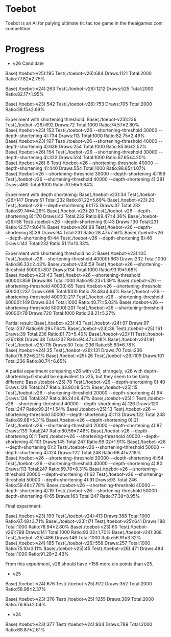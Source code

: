 # Toebot

Toebot is an AI for palying ultimate tic tac toe game in the theaigames.com competition.

# Progress

- v26 Candidate

Base(./toebot-v25):195 Test(./toebot-v26):684 Draws:1121 Total:2000 Ratio:77.82±2.75%

Base(./toebot-v24):263 Test(./toebot-v26):1212 Draws:525 Total:2000 Ratio:82.17±1.95%

Base(./toebot-v23):542 Test(./toebot-v26):753 Draws:705 Total:2000 Ratio:58.15±2.69%

Experiment with shortening threshold:
Base(./toebot-v23):236 Test(./toebot-v26):692 Draws:72 Total:1000 Ratio:74.57±2.80%
Base(./toebot-v23):153 Test(./toebot-v26 --shortening-threshold 30000 --depth-shortening 4):734 Draws:113 Total:1000 Ratio:82.75±2.49%
Base(./toebot-v23):107 Test(./toebot-v26 --shortening-threshold 40000 --depth-shortening 4):639 Draws:254 Total:1000 Ratio:85.66±2.52%
Base(./toebot-v26):154 Test(./toebot-v26 --shortening-threshold 30000 --depth-shortening 4):322 Draws:524 Total:1000 Ratio:67.65±4.20%
Base(./toebot-v26):6 Test(./toebot-v26 --shortening-threshold 40000 --depth-shortening 4):440 Draws:554 Total:1000 Ratio:98.65±1.07%
Base(./toebot-v26 --shortening-threshold 30000 --depth-shortening 4):159 Test(./toebot-v26 --shortening-threshold 40000 --depth-shortening 4):381 Draws:460 Total:1000 Ratio:70.56±3.84%

Experiment with depth shortening:
Base(./toebot-v23):34 Test(./toebot-v26):147 Draws:51 Total:232 Ratio:81.22±5.69%
Base(./toebot-v23):20 Test(./toebot-v26 --depth-shortening 6):175 Draws:37 Total:232 Ratio:89.74±4.26%
Base(./toebot-v23):20 Test(./toebot-v26 --depth-shortening 8):170 Draws:42 Total:232 Ratio:89.47±4.36%
Base(./toebot-v26):58 Test(./toebot-v26 --depth-shortening 6):43 Draws:130 Total:231 Ratio:42.57±9.64%
Base(./toebot-v26):98 Test(./toebot-v26 --depth-shortening 8):39 Draws:94 Total:231 Ratio:28.47±7.56%
Base(./toebot-v26 --depth-shortening 6):44 Test(./toebot-v26 --depth-shortening 8):46 Draws:142 Total:232 Ratio:51.11±10.33%

Experiment with shortening threshold no 2:
Base(./toebot-v23):105 Test(./toebot-v26 --shortening-threshold 40000):663 Draws:232 Total:1000 Ratio:86.33±2.43%
Base(./toebot-v23):59 Test(./toebot-v26 --shortening-threshold 50000):807 Draws:134 Total:1000 Ratio:93.19±1.68%
Base(./toebot-v23):43 Test(./toebot-v26 --shortening-threshold 60000):859 Draws:98 Total:1000 Ratio:95.23±1.39%
Base(./toebot-v26 --shortening-threshold 40000):65 Test(./toebot-v26 --shortening-threshold 50000):237 Draws:698 Total:1000 Ratio:78.48±4.64%
Base(./toebot-v26 --shortening-threshold 40000):217 Test(./toebot-v26 --shortening-threshold 60000):149 Draws:634 Total:1000 Ratio:40.71±5.03%
Base(./toebot-v26 --shortening-threshold 50000):201 Test(./toebot-v26 --shortening-threshold 60000):79 Draws:720 Total:1000 Ratio:28.21±5.27%

Partial result:
Base(./toebot-v23):43 Test(./toebot-v24):97 Draws:97 Total:237 Ratio:69.29±7.64%
Base(./toebot-v23):36 Test(./toebot-v25):161 Draws:39 Total:236 Ratio:81.73±5.40%
Base(./toebot-v23):11 Test(./toebot-v26):188 Draws:38 Total:237 Ratio:94.47±3.18%
Base(./toebot-v24):91 Test(./toebot-v25):115 Draws:30 Total:236 Ratio:55.83±6.78%
Base(./toebot-v24):35 Test(./toebot-v26):131 Draws:70 Total:236 Ratio:78.92±6.21%
Base(./toebot-v25):26 Test(./toebot-v26):109 Draws:101 Total:236 Ratio:80.74±6.65%

A partial experiment comparing v26 with v25, strangely, v26 with depth-shortening=0 should be equivalent to v25, but they seem to be fairly different:
Base(./toebot-v25):78 Test(./toebot-v26 --depth-shortening 0):40 Draws:129 Total:247 Ratio:33.90±8.54%
Base(./toebot-v25):15 Test(./toebot-v26 --shortening-threshold 20000 --depth-shortening 4):94 Draws:138 Total:247 Ratio:86.24±6.47%
Base(./toebot-v25):1 Test(./toebot-v26 --shortening-threshold 40000 --depth-shortening 4):126 Draws:120 Total:247 Ratio:99.21±1.54%
Base(./toebot-v25):13 Test(./toebot-v26 --shortening-threshold 50000 --depth-shortening 4):113 Draws:122 Total:248 Ratio:89.68±5.31%
Base(./toebot-v26 --depth-shortening 0):21 Test(./toebot-v26 --shortening-threshold 20000 --depth-shortening 4):87 Draws:139 Total:247 Ratio:80.56±7.46%
Base(./toebot-v26 --depth-shortening 0):1 Test(./toebot-v26 --shortening-threshold 40000 --depth-shortening 4):101 Draws:145 Total:247 Ratio:99.02±1.91%
Base(./toebot-v26 --depth-shortening 0):2 Test(./toebot-v26 --shortening-threshold 50000 --depth-shortening 4):124 Draws:122 Total:248 Ratio:98.41±2.18%
Base(./toebot-v26 --shortening-threshold 20000 --depth-shortening 4):54 Test(./toebot-v26 --shortening-threshold 40000 --depth-shortening 4):80 Draws:113 Total:247 Ratio:59.70±8.31%
Base(./toebot-v26 --shortening-threshold 20000 --depth-shortening 4):62 Test(./toebot-v26 --shortening-threshold 50000 --depth-shortening 4):91 Draws:93 Total:246 Ratio:59.48±7.78%
Base(./toebot-v26 --shortening-threshold 40000 --depth-shortening 4):19 Test(./toebot-v26 --shortening-threshold 50000 --depth-shortening 4):65 Draws:163 Total:247 Ratio:77.38±8.95%

Final experiment:

Base(./toebot-v23):199 Test(./toebot-v24):413 Draws:388 Total:1000 Ratio:67.48±3.71%
Base(./toebot-v23):171 Test(./toebot-v25):641 Draws:188 Total:1000 Ratio:78.94±2.80%
Base(./toebot-v23):60 Test(./toebot-v26):799 Draws:141 Total:1000 Ratio:93.02±1.70%
Base(./toebot-v24):368 Test(./toebot-v25):486 Draws:146 Total:1000 Ratio:56.91±3.32%
Base(./toebot-v24):185 Test(./toebot-v26):558 Draws:257 Total:1000 Ratio:75.10±3.11%
Base(./toebot-v25):45 Test(./toebot-v26):471 Draws:484 Total:1000 Ratio:91.28±2.43%

From this experiment, v26 should have +158 more elo points than v25.

- v25

Base(./toebot-v24):676 Test(./toebot-v25):972 Draws:352 Total:2000 Ratio:58.98±2.37%

Base(./toebot-v23):376 Test(./toebot-v25):1255 Draws:369 Total:2000 Ratio:76.95±2.04%

- v24

Base(./toebot-v23):377 Test(./toebot-v24):834 Draws:789 Total:2000 Ratio:68.87±2.61%
